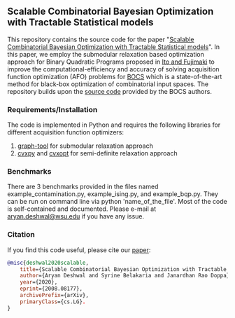## Scalable Combinatorial Bayesian Optimization with Tractable Statistical models


This repository contains the source code for the paper "[Scalable Combinatorial Bayesian Optimization with Tractable Statistical models](https://arxiv.org/abs/2008.08177)". In this paper, we employ the submodular relaxation based optimization approach for Binary Quadratic Programs proposed in [Ito and Fujimaki](https://papers.nips.cc/paper/6301-large-scale-price-optimization-via-network-flow) to improve the computational-efficiency and accuracy of solving acquisition function optimization (AFO) problems for [BOCS](https://arxiv.org/abs/1806.08838) which is a state-of-the-art method for black-box optimization of combinatorial input spaces. The repository builds upon the [source code](https://github.com/baptistar/BOCS) provided by the BOCS authors. 



### Requirements/Installation
The code is implemented in Python and requires the following libraries for different acquisition function optimizers:
1. [graph-tool](https://graph-tool.skewed.de/) for submodular relaxation approach
2. [cvxpy](https://www.cvxpy.org/) and [cvxopt](https://cvxopt.org/) for semi-definite relaxation approach


### Benchmarks

There are 3 benchmarks provided in the files named example_contamination.py, example_ising.py, and example_bqp.py. They can be run on command line via python 'name_of_the_file'. Most of the code is self-contained and documented. Please e-mail at aryan.deshwal@wsu.edu if you have any issue. 

### Citation
If you find this code useful, please cite our [paper](https://arxiv.org/abs/2008.08177):

```bibtex
@misc{deshwal2020scalable,
    title={Scalable Combinatorial Bayesian Optimization with Tractable Statistical models},
    author={Aryan Deshwal and Syrine Belakaria and Janardhan Rao Doppa},
    year={2020},
    eprint={2008.08177},
    archivePrefix={arXiv},
    primaryClass={cs.LG}.
}
```
